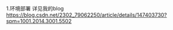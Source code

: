1.环境部署
详见我的blog  https://blog.csdn.net/2302_79062250/article/details/147403730?spm=1001.2014.3001.5502
